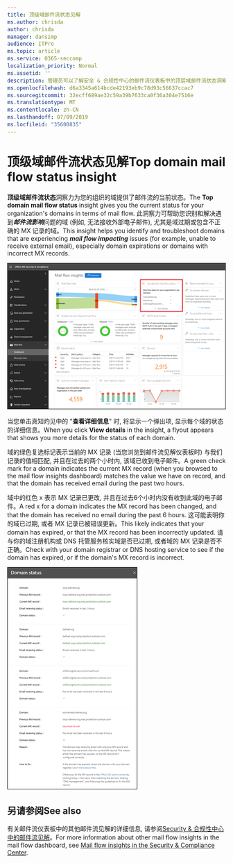 ```yaml
---
title: 顶级域邮件流状态见解
ms.author: chrisda
author: chrisda
manager: dansimp
audience: ITPro
ms.topic: article
ms.service: O365-seccomp
localization_priority: Normal
ms.assetid: ''
description: 管理员可以了解安全 & 合规性中心的邮件流仪表板中的顶层域邮件流状态洞察力。
ms.openlocfilehash: d6a3345a614bcde42193eb9c78d93c56637ccac7
ms.sourcegitcommit: 32ecff689ae32c59a39b7633ca0f36a304e7516e
ms.translationtype: MT
ms.contentlocale: zh-CN
ms.lasthandoff: 07/09/2019
ms.locfileid: "35600835"
---
```

# <a name="top-domain-mail-flow-status-insight"></a><span data-ttu-id="2bef9-103">顶级域邮件流状态见解</span><span class="sxs-lookup"><span data-stu-id="2bef9-103">Top domain mail flow status insight</span></span>

<span data-ttu-id="2bef9-104">**顶级域邮件流状态**洞察力为您的组织的域提供了邮件流的当前状态。</span><span class="sxs-lookup"><span data-stu-id="2bef9-104">The **Top domain mail flow status** insight gives you the current status for your organization's domains in terms of mail flow.</span></span> <span data-ttu-id="2bef9-105">此洞察力可帮助您识别和解决遇到***邮件流影响***问题的域 (例如, 无法接收外部电子邮件), 尤其是域过期或包含不正确的 MX 记录的域。</span><span class="sxs-lookup"><span data-stu-id="2bef9-105">This insight helps you identify and troubleshoot domains that are experiencing ***mail flow impacting*** issues (for example, unable to receive external email), especially domain expirations or domains with incorrect MX records.</span></span>

![安全 & 合规性中心的邮件流仪表板中的顶级域流状态洞察力](media/domain-mail-flow-status-selected.png)

<span data-ttu-id="2bef9-107">当您单击真知灼见中的 "**查看详细信息**" 时, 将显示一个弹出项, 显示每个域的状态的详细信息。</span><span class="sxs-lookup"><span data-stu-id="2bef9-107">When you click **View details** in the insight, a flyout appears that shows you more details for the status of each domain.</span></span>

<span data-ttu-id="2bef9-108">域的绿色复选标记表示当前的 MX 记录 (当您浏览到邮件流见解仪表板时) 与我们记录的值相匹配, 并且在过去的两个小时内, 该域已收到电子邮件。</span><span class="sxs-lookup"><span data-stu-id="2bef9-108">A green check mark for a domain indicates the current MX record (when you browsed to the mail flow insights dashboard) matches the value we have on record, and that the domain has received email during the past two hours.</span></span>

<span data-ttu-id="2bef9-109">域中的红色 x 表示 MX 记录已更改, 并且在过去6个小时内没有收到此域的电子邮件。</span><span class="sxs-lookup"><span data-stu-id="2bef9-109">A red x for a domain indicates the MX record has been changed, and that the domain has received no email during the past 6 hours.</span></span> <span data-ttu-id="2bef9-110">这可能表明你的域已过期, 或者 MX 记录已被错误更新。</span><span class="sxs-lookup"><span data-stu-id="2bef9-110">This likely indicates that your domain has expired, or that the MX record has been incorrectly updated.</span></span> <span data-ttu-id="2bef9-111">请与你的域注册机构或 DNS 托管服务核实域是否已过期, 或者域的 MX 记录是否不正确。</span><span class="sxs-lookup"><span data-stu-id="2bef9-111">Check with your domain registrar or DNS hosting service to see if the domain has expired, or if the domain's MX record is incorrect.</span></span>

![顶级域流状态洞察力中的详细信息浮出控件](media/domain-mail-flow-status-flyout.png)

## <a name="see-also"></a><span data-ttu-id="2bef9-113">另请参阅</span><span class="sxs-lookup"><span data-stu-id="2bef9-113">See also</span></span>

<span data-ttu-id="2bef9-114">有关邮件流仪表板中的其他邮件流见解的详细信息, 请参阅[Security & 合规性中心中的邮件流见解](mail-flow-insights-v2.md)。</span><span class="sxs-lookup"><span data-stu-id="2bef9-114">For more information about other mail flow insights in the mail flow dashboard, see [Mail flow insights in the Security & Compliance Center](mail-flow-insights-v2.md).</span></span>
